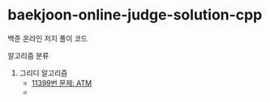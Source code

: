 # baekjoon-online-judge-solution-cpp

백준 온라인 저지 풀이 코드

알고리즘 분류

1. 그리디 알고리즘
    - [11399번 문제: ATM](https://github.com/gloriamok/baekjoon-online-judge-solution-cpp/blob/main/baekjoon_n11399_greedy.cpp)
    - 
